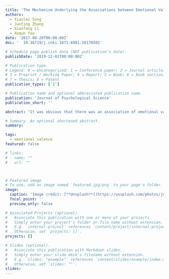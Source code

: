 ```yaml
---
title: 'The Mechanism Underlying the Associations between Emotional Valence and Horizontal Space'
authors:
  - Xiaolei Song
  - Junting Zhang
  - Xiaofang Li
  - Xuqun You
date: '2017-09-20T00:00:00Z'
doi: '	10.16719/j.cnki.1671-6981.20170502'

# Schedule page publish date (NOT publication's date).
publishDate: '2019-12-01T00:00:00Z'

# Publication type.
# Legend: 0 = Uncategorized; 1 = Conference paper; 2 = Journal article;
# 3 = Preprint / Working Paper; 4 = Report; 5 = Book; 6 = Book section;
# 7 = Thesis; 8 = Patent
publication_types: ['2']

# Publication name and optional abbreviated publication name.
publication: 'Journal of Psychological Science'
publication_short: ''

abstract: "It was obvious that there was an association of emotional valence with horizontal physical space.According to the body-specificity hypothesis,this association is related to the handedness.People associate positive entities with the side of space surrounding the dominant hand and negative entities with the space surrounding the non-dominant hand.So the Right-handers have the pattern of right-good/left-bad.However,according to the polarity correspondence principle,participants in binary classification tasks code more salient stimuli as "+"polarity,while another is marked as "-polarity.Positivewords are salient because they are more common and will be the default for the "+polarity and negative stimuli as "-polarity.Also,the dominant hand ismore likely to be regarded as the salient response to be coded as "+polarity,while another is coded as "-polarity.And it assumes that stimulus and response alternatives with the same coding are associated together and this interaction was driven by the salient stimulus.This theory can better explain whyonly the significant connection between right and good appeared in some studies while the significant connection between left and bad did not appear.Thedispute between the two theories is that whether there is the association of negative valence with the space surrounding the non-dominant hand.So the aim of the present study was to investigate the association between emotional valence and physical space under different response modes,and try to illustrate the generation mechanism underlying this association.Three experiments were conducted in this present study.In experiment 1,a valence judgment task of emotional words was adopted under normal hand placements conditions.Under the normal hand placement conditions,the hand and side carried thecongruent information.Experiment 2 was similar to Experiment 1 except that participants needed to keep their hands crossed.Experiment 3 had the sametask with experiment 1 and 2 but the response hands were removed.The way to respond was oral,which needed participants to say left/right to the valence of the stimulus by the Serial response Box.The result of Experiment 1 indicated that for the positive words,the RTs of right hands were markedly shorterthan of left hands,whereas for the negative words,the RTs of right hands were not.Experiment 2 indicated that when the participants kept their hands crossed,and only the association of positive valence with the right hand was significant.In Experiment 3,although without response hands,there were still the associations between valence and horizontal space.Right-handers connected the right physical space with positive valence.There was still no significant association between negative valence and left space.In conclusion,the association between emotional valence and horizontal physical space also happened in the valence judgment task with Chinese valence words.In particular,the compatibility effect emerged between positive valence and "right".This co"

# Summary. An optional shortened abstract.
summary: 

tags:
  - emotional valence
featured: false

# links:
# - name: ""
#   url: ""



# Featured image
# To use, add an image named `featured.jpg/png` to your page's folder.
image:
  caption: 'Image credit: [**Unsplash**](https://unsplash.com/photos/jdD8gXaTZsc)'
  focal_point: ''
  preview_only: false

# Associated Projects (optional).
#   Associate this publication with one or more of your projects.
#   Simply enter your project's folder or file name without extension.
#   E.g. `internal-project` references `content/project/internal-project/index.md`.
#   Otherwise, set `projects: []`.
projects: []

# Slides (optional).
#   Associate this publication with Markdown slides.
#   Simply enter your slide deck's filename without extension.
#   E.g. `slides: "example"` references `content/slides/example/index.md`.
#   Otherwise, set `slides: ""`.
slides:
---
```


